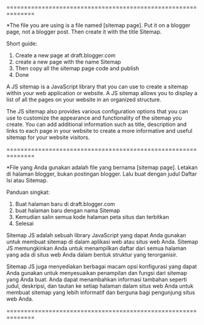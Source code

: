 ==============================================================

*The file you are using is a file named [sitemap page]. Put it on a blogger page, not a blogger post. Then create it with the title Sitemap.

Short guide:
1. Create a new page at draft.blogger.com
2. create a new page with the name Sitemap
3. Then copy all the sitemap page code and publish
4. Done

A JS sitemap is a JavaScript library that you can use to create a sitemap within your web application or website. A JS sitemap allows you to display a list of all the pages on your website in an organized structure.

The JS sitemap also provides various configuration options that you can use to customize the appearance and functionality of the sitemap you create. You can add additional information such as title, description and links to each page in your website to create a more informative and useful sitemap for your website visitors.

==============================================================

*File yang Anda gunakan adalah file yang bernama [sitemap page]. Letakan di halaman blogger, bukan postingan blogger. Lalu buat dengan judul Daftar Isi atau Sitemap.

Panduan singkat:
1. Buat halaman baru di draft.blogger.com
2. buat halaman baru dengan nama Sitemap
3. Kemudian salin semua kode halaman peta situs dan terbitkan
4. Selesai

Sitemap JS adalah sebuah library JavaScript yang dapat Anda gunakan untuk membuat sitemap di dalam aplikasi web atau situs web Anda. Sitemap JS memungkinkan Anda untuk menampilkan daftar dari semua halaman yang ada di situs web Anda dalam bentuk struktur yang terorganisir.

Sitemap JS juga menyediakan berbagai macam opsi konfigurasi yang dapat Anda gunakan untuk menyesuaikan penampilan dan fungsi dari sitemap yang Anda buat. Anda dapat menambahkan informasi tambahan seperti judul, deskripsi, dan tautan ke setiap halaman dalam situs web Anda untuk membuat sitemap yang lebih informatif dan berguna bagi pengunjung situs web Anda.

==============================================================
